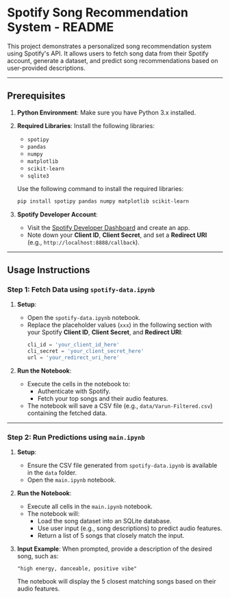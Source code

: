 # Spotify Song Recommendation System - README

This project demonstrates a personalized song recommendation system using Spotify's API. It allows users to fetch song data from their Spotify account, generate a dataset, and predict song recommendations based on user-provided descriptions.

---

## Prerequisites

1. **Python Environment**: Make sure you have Python 3.x installed.

2. **Required Libraries**: Install the following libraries:
   - `spotipy`
   - `pandas`
   - `numpy`
   - `matplotlib`
   - `scikit-learn`
   - `sqlite3`

   Use the following command to install the required libraries:
   ```bash
   pip install spotipy pandas numpy matplotlib scikit-learn
   ```

3. **Spotify Developer Account**:
   - Visit the [Spotify Developer Dashboard](https://developer.spotify.com/dashboard/) and create an app.
   - Note down your **Client ID**, **Client Secret**, and set a **Redirect URI** (e.g., `http://localhost:8888/callback`).

---

## Usage Instructions

### Step 1: Fetch Data using `spotify-data.ipynb`

1. **Setup**:
   - Open the `spotify-data.ipynb` notebook.
   - Replace the placeholder values (`xxx`) in the following section with your Spotify **Client ID**, **Client Secret**, and **Redirect URI**:
     ```python
     cli_id = 'your_client_id_here'
     cli_secret = 'your_client_secret_here'
     url = 'your_redirect_uri_here'
     ```

2. **Run the Notebook**:
   - Execute the cells in the notebook to:
     - Authenticate with Spotify.
     - Fetch your top songs and their audio features.
   - The notebook will save a CSV file (e.g., `data/Varun-Filtered.csv`) containing the fetched data.

---

### Step 2: Run Predictions using `main.ipynb`

1. **Setup**:
   - Ensure the CSV file generated from `spotify-data.ipynb` is available in the `data` folder.
   - Open the `main.ipynb` notebook.

2. **Run the Notebook**:
   - Execute all cells in the `main.ipynb` notebook.
   - The notebook will:
     - Load the song dataset into an SQLite database.
     - Use user input (e.g., song descriptions) to predict audio features.
     - Return a list of 5 songs that closely match the input.

3. **Input Example**:
   When prompted, provide a description of the desired song, such as:
   ```
   "high energy, danceable, positive vibe"
   ```
   The notebook will display the 5 closest matching songs based on their audio features.
